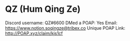 # QZ (Hum Qing Ze)

Discord username: QZ#6600
DMed a POAP: Yes
Email: https://www.notion.soqingze@tribex.co
Unique POAP Link: http://POAP.xyz/claim/kjs1cf